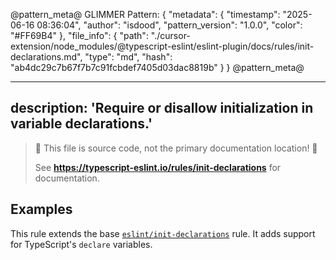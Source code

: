 @pattern_meta@
GLIMMER Pattern:
{
  "metadata": {
    "timestamp": "2025-06-16 08:36:04",
    "author": "isdood",
    "pattern_version": "1.0.0",
    "color": "#FF69B4"
  },
  "file_info": {
    "path": "./cursor-extension/node_modules/@typescript-eslint/eslint-plugin/docs/rules/init-declarations.md",
    "type": "md",
    "hash": "ab4dc29c7b67f7b7c91fcbdef7405d03dac8819b"
  }
}
@pattern_meta@

---
description: 'Require or disallow initialization in variable declarations.'
---

> 🛑 This file is source code, not the primary documentation location! 🛑
>
> See **https://typescript-eslint.io/rules/init-declarations** for documentation.

## Examples

This rule extends the base [`eslint/init-declarations`](https://eslint.org/docs/rules/init-declarations) rule.
It adds support for TypeScript's `declare` variables.
